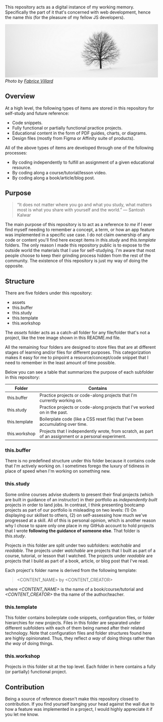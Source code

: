 This repository acts as a digital instance of my working memory. Specifically the part of it that's concerned with web development, hence the name *this* (for the pleasure of my fellow JS developers).

![a tree in front of a white wall](./assets/tree.jpg)
*Photo by [Fabrice Villard](https://unsplash.com/@fabulu75)*

## Overview

At a high level, the following types of items are stored in this repository for self-study and future reference:
- Code snippets.
- Fully functional or partially functional practice projects.
- Educational content in the form of PDF guides, charts, or diagrams.
- Design files (mostly from Figma or Affinity suite of products).

All of the above types of items are developed through one of the following processes:
- By coding independently to fulfill an assignment of a given educational resource.
- By coding along a course/tutorial/lesson video.
- By coding along a book/article/blog post.

## Purpose

> “It does not matter where you go and what you study, what matters most is what you share with yourself and the world.” ― Santosh Kalwar

The main purpose of this repository is to act as a reference *to me* if I ever find myself needing to remember a concept, a term, or how an app feature was implemented in a specific use case. I do not claim ownership of any code or content you'll find here except items in *this.study* and *this.template* folders. The only reason I made this repository public is to expose to the outside world the materials that I use for self-studying. I'm aware that most people choose to keep their grinding process hidden from the rest of the community. The existence of this repository is just my way of doing the opposite.

## Structure

There are five folders under this repository:

- assets
- this.buffer
- this.study
- this.template
- this.workshop

The *assets* folder acts as a catch-all folder for any file/folder that's not a project, like the tree image shown in this README.md file.

All the remaining four folders are designed to store files that are at different stages of learning and/or files for different purposes. This categorization makes it easy for me to pinpoint a resource/concept/code snippet that I need to remember in the least amount of time possible.

Below you can see a table that summarizes the purpose of each subfolder in this repository:

| Folder | Contains |
| ----------- | ----------- |
| this.buffer | Practice projects or code-along projects that I'm currently working on. |
| this.study | Practice projects or code-along projects that I've worked on in the past. |
| this.template | Boilerplate code (like a CSS reset file) that I've been accumulating over time. |
| this.workshop | Projects that I independently wrote, from scratch, as part of an assignment or a personal experiment. |

### this.buffer

There is no predefined structure under this folder because it contains code that I'm actively working on. I sometimes forego the luxury of tidiness in place of speed when I'm working on something new.

### this.study

Some online courses advise students to present their final projects (which are built in guidance of an instructor) in their portfolio as *independently built* projects in order to land jobs. In contrast, I think presenting bootcamp projects as part of our portfolio is misleading on two levels: (1) On displaying our skillset to others, (2) on self-assessing how much we've progressed at a skill. All of this is personal opinion, which is another reason why I chose to spare only one place in my GitHub account to hold projects that I wrote **following the guidance of someone else**. That folder is *this.study*.

Projects in this folder are split under two subfolders: *watchable* and *readable*. The projects under *watchable* are projects that I built as part of a course, tutorial, or lesson that I watched. The projects under *readable* are projects that I build as part of a book, article, or blog post that I've read.

Each project's folder name is derived from the following template:

> <CONTENT_NAME> by <CONTENT_CREATOR>

where *<CONTENT_NAME>* is the name of a book/course/tutorial and *<CONTENT_CREATOR>* the tha name of the author/teacher.

### this.template

This folder contains boilerplate code snippets, configuration files, or folder hierarchies for new projects. Files in this folder are separated under different subfolders with each of them being named after their related technology. Note that configuration files and folder structures found here are highly opinionated. Thus, they reflect *a way* of doing things rather than *the way* of doing things.

### this.workshop

Projects in this folder sit at the top level. Each folder in here contains a fully (or partially) functional project.

## Contribution

Being a source of reference doesn't make this repository closed to contribution. If you find yourself banging your head against the wall due to how a feature was implemented in a project, I would highly appreciate it if you let me know.
